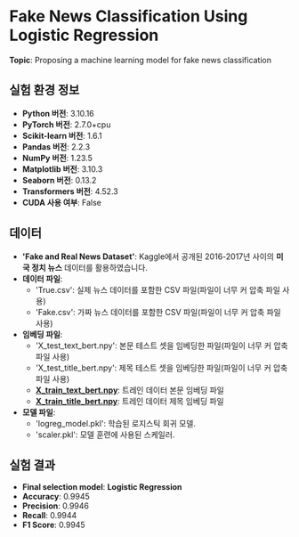 # Fake News Classification Using Logistic Regression
**Topic**: Proposing a machine learning model for fake news classification

## 실험 환경 정보
- **Python 버전**: 3.10.16
- **PyTorch 버전**: 2.7.0+cpu
- **Scikit-learn 버전**: 1.6.1
- **Pandas 버전**: 2.2.3
- **NumPy 버전**: 1.23.5
- **Matplotlib 버전**: 3.10.3
- **Seaborn 버전**: 0.13.2
- **Transformers 버전**: 4.52.3
- **CUDA 사용 여부**: False

## 데이터
- **'Fake and Real News Dataset'**: Kaggle에서 공개된 2016-2017년 사이의 **미국 정치 뉴스** 데이터를 활용하였습니다.
- **데이터 파일**:
  - 'True.csv': 실제 뉴스 데이터를 포함한 CSV 파일(파일이 너무 커 압축 파일 사용)
  - 'Fake.csv': 가짜 뉴스 데이터를 포함한 CSV 파일(파일이 너무 커 압축 파일 사용)
- **임베딩 파일**:
  - 'X_test_text_bert.npy': 본문 테스트 셋을 임베딩한 파일(파일이 너무 커 압축 파일 사용)
  - 'X_test_title_bert.npy': 제목 테스트 셋을 임베딩한 파일(파일이 너무 커 압축 파일 사용)
  - **[X_train_text_bert.npy](https://drive.google.com/file/d/1pLCAR_oDBOifYfk3msT2yIa9CPP-k-9_/view?usp=sharing)**: 트레인 데이터 본문 임베딩 파일
  - **[X_train_title_bert.npy](https://drive.google.com/file/d/1bjHtf_v1Tebh06uZwmcIOR2jPh8Whp_B/view?usp=sharing)**: 트레인 데이터 제목 임베딩 파일
- **모델 파일**:
  - 'logreg_model.pkl': 학습된 로지스틱 회귀 모델.
  - 'scaler.pkl': 모델 훈련에 사용된 스케일러.

## 실험 결과
- **Final selection model**: **Logistic Regression**
- **Accuracy**: 0.9945
- **Precision**: 0.9946
- **Recall**: 0.9944
- **F1 Score**: 0.9945


